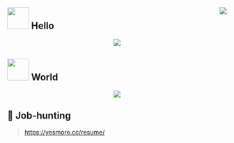 ## <img width='50' src='https://emojis.slackmojis.com/emojis/images/1597609813/10031/60fps_parrot.gif?1597609813'/> Hello  <img align='right' src="https://visitor-badge.glitch.me/badge?page_id=yesmore.yesmore" />

<p align='center'>
  <img style="max-width: 100%;" align='middle' src="https://github-readme-stats.vercel.app/api?username=yesmore&show_icons=true&theme=radical" />
</p>  

## <img width='50' src='https://emojis.slackmojis.com/emojis/images/1600706728/10521/meow_code.gif?1600706728'/> World

<p align='center'>
  <img style="max-width: 100%;" align='middle' src="https://github-readme-stats.vercel.app/api/top-langs/?username=yesmore&layout=compact" />
</p>

## 📖 Job-hunting

> <a href='https://yesmore.cc/resume/' target='_blank'>https://yesmore.cc/resume/</a>

### 
